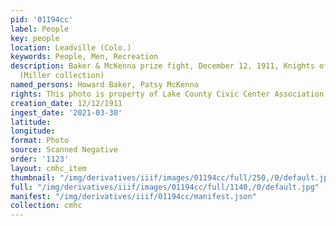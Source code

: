 ```yaml
---
pid: '01194cc'
label: People
key: people
location: Leadville (Colo.)
keywords: People, Men, Recreation
description: Baker & McKenna prize fight, December 12, 1911, Knights of Labor Lodge
  (Miller collection)
named_persons: Howard Baker, Patsy McKenna
rights: This photo is property of Lake County Civic Center Association.
creation_date: 12/12/1911
ingest_date: '2021-03-30'
latitude: 
longitude: 
format: Photo
source: Scanned Negative
order: '1123'
layout: cmhc_item
thumbnail: "/img/derivatives/iiif/images/01194cc/full/250,/0/default.jpg"
full: "/img/derivatives/iiif/images/01194cc/full/1140,/0/default.jpg"
manifest: "/img/derivatives/iiif/01194cc/manifest.json"
collection: cmhc
---
```

